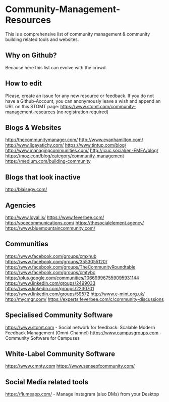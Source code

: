 # Community-Management-Resources
This is a comprehensive list of community management &amp; community building related tools and websites.

## Why on Github?
Because here this list can evolve with the crowd.

## How to edit
Please, create an issue for any new resource or feedback. If you do not have a Github-Account, you can anonymously leave a wish and append an URL on this STOMT page: https://www.stomt.com/community-management-resources (no registration required)

## Blogs & Websites
http://thecommunitymanager.com/
http://www.evanhamilton.com/
http://www.ligayatichy.com/
https://www.tintup.com/blog/
http://www.managingcommunities.com/
http://icuc.social/en-EMEA/blog/
https://moz.com/blog/category/community-management
https://medium.com/building-community

## Blogs that look inactive 
http://blaisegv.com/

## Agencies
http://www.loyal.is/
https://www.feverbee.com/
http://vocecommunications.com/
https://thesocialelement.agency/
https://www.bluemountaincommunity.com/

## Communities
https://www.facebook.com/groups/cmxhub
https://www.facebook.com/groups/3553055120/
https://www.facebook.com/groups/TheCommunityRoundtable
https://www.facebook.com/groups/cmtybc
https://plus.google.com/communities/106699967559095931144
https://www.linkedin.com/groups/2499033
https://www.linkedin.com/groups/2230701
https://www.linkedin.com/groups/59572
http://www.e-mint.org.uk/
http://mycmgr.com/
https://experts.feverbee.com/c/community-discussions

## Specialised Community Software
https://www.stomt.com - Social network for feedback: Scalable Modern Feedback Management (Omni-Channel)
https://www.campusgroups.com - Community Software for Campuses

## White-Label Community Software
https://www.cmnty.com
https://www.senseofcommunity.com/

## Social Media related tools
https://flumeapp.com/ - Manage Instagram (also DMs) from your Desktop


